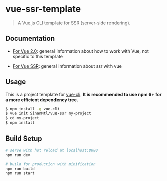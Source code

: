 # vue-ssr-template

> A Vue.js CLI template for SSR (server-side rendering).

## Documentation
- [For Vue 2.0](http://vuejs.org/guide/): general information about how to work with Vue, not specific to this template

- [For Vue SSR](http://ssr.vuejs.org/en/): general information about ssr with vue

## Usage

This is a project template for [vue-cli](https://github.com/vuejs/vue-cli). **It is recommended to use npm 6+ for a more efficient dependency tree.**

``` bash
$ npm install -g vue-cli
$ vue init SinanMtl/vue-ssr my-project
$ cd my-project
$ npm install
```

## Build Setup

```bash
# serve with hot reload at localhost:8080
npm run dev

# build for production with minification
npm run build
npm run start
```
